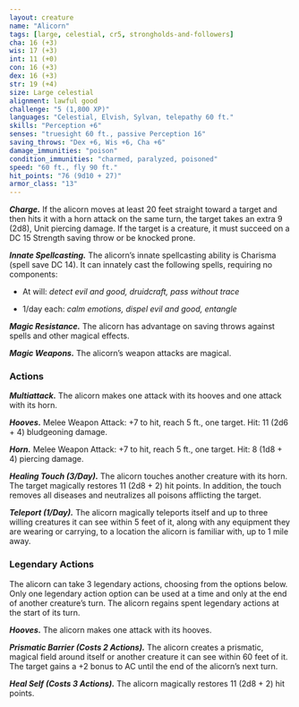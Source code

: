 ```yaml
---
layout: creature
name: "Alicorn"
tags: [large, celestial, cr5, strongholds-and-followers]
cha: 16 (+3)
wis: 17 (+3)
int: 11 (+0)
con: 16 (+3)
dex: 16 (+3)
str: 19 (+4)
size: Large celestial
alignment: lawful good
challenge: "5 (1,800 XP)"
languages: "Celestial, Elvish, Sylvan, telepathy 60 ft."
skills: "Perception +6"
senses: "truesight 60 ft., passive Perception 16"
saving_throws: "Dex +6, Wis +6, Cha +6"
damage_immunities: "poison"
condition_immunities: "charmed, paralyzed, poisoned"
speed: "60 ft., fly 90 ft."
hit_points: "76 (9d10 + 27)"
armor_class: "13"
---
```


***Charge.*** If the alicorn moves at least 20 feet straight
toward a target and then hits it with a horn attack
on the same turn, the target takes an extra 9 (2d8),
Unit piercing damage. If the target is a creature, it
must succeed on a DC 15 Strength saving throw or
be knocked prone.

***Innate Spellcasting.*** The alicorn’s innate spellcasting
ability is Charisma (spell save DC 14). It can innately
cast the following spells, requiring no components:

* At will: <i>detect evil and good, druidcraft, pass without trace</i>

* 1/day each: <i>calm emotions, dispel evil and good, entangle</i>

***Magic Resistance.*** The alicorn has advantage on saving
throws against spells and other magical effects.

***Magic Weapons.*** The alicorn’s weapon attacks
are magical.


### Actions

***Multiattack.*** The alicorn makes one attack with its
hooves and one attack with its horn.

***Hooves.*** Melee Weapon Attack: +7 to hit, reach 5 ft.,
one target. Hit: 11 (2d6 + 4) bludgeoning damage.

***Horn.*** Melee Weapon Attack: +7 to hit, reach 5 ft.,
one target. Hit: 8 (1d8 + 4) piercing damage.

***Healing Touch (3/Day).*** The alicorn touches another
creature with its horn. The target magically restores
11 (2d8 + 2) hit points. In addition, the touch
removes all diseases and neutralizes all poisons
afflicting the target.

***Teleport (1/Day).*** The alicorn magically teleports
itself and up to three willing creatures it can see
within 5 feet of it, along with any equipment they
are wearing or carrying, to a location the alicorn is
familiar with, up to 1 mile away.

### Legendary Actions

The alicorn can take 3 legendary actions, choosing
from the options below. Only one legendary action
option can be used at a time and only at the end of
another creature’s turn. The alicorn regains spent
legendary actions at the start of its turn.

***Hooves.*** The alicorn makes one attack with
its hooves.

***Prismatic Barrier (Costs 2 Actions).*** The alicorn
creates a prismatic, magical field around itself or
another creature it can see within 60 feet of it. The
target gains a +2 bonus to AC until the end of the
alicorn’s next turn.

***Heal Self (Costs 3 Actions).*** The alicorn magically
restores 11 (2d8 + 2) hit points.
